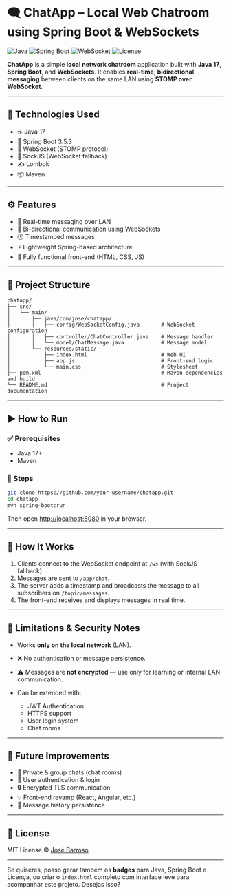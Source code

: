# 🗨️ ChatApp – Local Web Chatroom using Spring Boot & WebSockets

![Java](https://img.shields.io/badge/Java-17-blue?logo=java&logoColor=white)
![Spring Boot](https://img.shields.io/badge/Spring%20Boot-3.5.3-brightgreen?logo=spring-boot)
![WebSocket](https://img.shields.io/badge/WebSocket-STOMP-lightgrey?logo=websocket)
![License](https://img.shields.io/badge/License-MIT-yellow.svg)


**ChatApp** is a simple **local network chatroom** application built with **Java 17**, **Spring Boot**, and **WebSockets**. It enables **real-time**, **bidirectional messaging** between clients on the same LAN using **STOMP over WebSocket**.

---

## 🚀 Technologies Used

* ☕ Java 17
* 🌱 Spring Boot 3.5.3
* 🔄 WebSocket (STOMP protocol)
* 🧩 SockJS (WebSocket fallback)
* ✍️ Lombok
* 📦 Maven

---

## ⚙️ Features

* 💬 Real-time messaging over LAN
* 🔁 Bi-directional communication using WebSockets
* 🕒 Timestamped messages
* ⚡ Lightweight Spring-based architecture
* 🎨 Fully functional front-end (HTML, CSS, JS)

---

## 📁 Project Structure

```
chatapp/
├── src/
│   └── main/
│       ├── java/com/jose/chatapp/
│       │   ├── config/WebSocketConfig.java       # WebSocket configuration
│       │   ├── controller/ChatController.java    # Message handler
│       │   └── model/ChatMessage.java            # Message model
│       └── resources/static/
│           ├── index.html                        # Web UI
│           ├── app.js                            # Front-end logic
│           └── main.css                          # Stylesheet
├── pom.xml                                       # Maven dependencies and build
└── README.md                                     # Project documentation
```

---

## ▶️ How to Run

### ✅ Prerequisites

* Java 17+
* Maven

### 🚦 Steps

```bash
git clone https://github.com/your-username/chatapp.git
cd chatapp
mvn spring-boot:run
```

Then open [http://localhost:8080](http://localhost:8080) in your browser.

---

## 📡 How It Works

1. Clients connect to the WebSocket endpoint at `/ws` (with SockJS fallback).
2. Messages are sent to `/app/chat`.
3. The server adds a timestamp and broadcasts the message to all subscribers on `/topic/messages`.
4. The front-end receives and displays messages in real time.

---

## 🔐 Limitations & Security Notes

* Works **only on the local network** (LAN).
* ❌ No authentication or message persistence.
* ⚠️ Messages are **not encrypted** — use only for learning or internal LAN communication.
* Can be extended with:

  * JWT Authentication
  * HTTPS support
  * User login system
  * Chat rooms

---

## 🌱 Future Improvements

* 👥 Private & group chats (chat rooms)
* 🔐 User authentication & login
* 🔒 Encrypted TLS communication
* 💡 Front-end revamp (React, Angular, etc.)
* 💾 Message history persistence

---

## 📝 License

MIT License © [José Barroso](https://github.com/your-username)

---

Se quiseres, posso gerar também os **badges** para Java, Spring Boot e Licença, ou criar o `index.html` completo com interface leve para acompanhar este projeto. Desejas isso?
